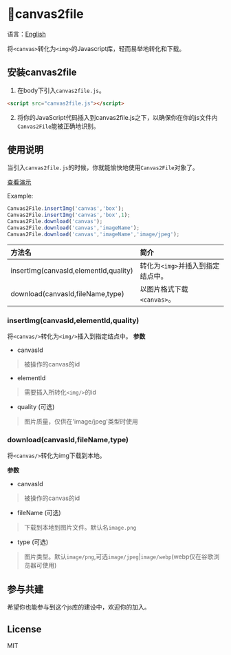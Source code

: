 # 🎨canvas2file
语言：[English](./README.MD)

将`<canvas>`转化为`<img>`的Javascript库，轻而易举地转化和下载。

## 安装canvas2file
1. 在body下引入`canvas2file.js`。
```html
<script src="canvas2file.js"></script>
```
2. 将你的JavaScript代码插入到canvas2file.js之下，以确保你在你的js文件内`Canvas2File`能被正确地识别。
## 使用说明
当引入`canvas2file.js`的时候，你就能愉快地使用`Canvas2File`对象了。

[查看演示](https://827652549.github.io/canvas2file/example.html)

Example:
```javascript
Canvas2File.insertImg('canvas','box');
Canvas2File.insertImg('canvas','box',1);
Canvas2File.download('canvas');
Canvas2File.download('canvas','imageName');
Canvas2File.download('canvas','imageName','image/jpeg');
```

|方法名|简介|
|:--|:--|
|insertImg(canvasId,elementId,quality)|转化为`<img>`并插入到指定结点中。|
|download(canvasId,fileName,type)|以图片格式下载`<canvas>`。|

### insertImg(canvasId,elementId,quality) 
将`<canvas/>`转化为`<img/>`插入到指定结点中。
**参数**

- canvasId
> 被操作的canvas的id
- elementId
> 需要插入所转化`<img/>`的id
- quality (可选)
> 图片质量，仅供在'image/jpeg'类型时使用

### download(canvasId,fileName,type)
将`<canvas/>`转化为img下载到本地。

**参数**

- canvasId
> 被操作的canvas的id
- fileName (可选)
> 下载到本地到图片文件。默认名`image.png`
- type (可选)
> 图片类型。默认`image/png`,可选`image/jpeg`|`image/webp`(webp仅在谷歌浏览器可使用)

## 参与共建

希望你也能参与到这个js库的建设中，欢迎你的加入。

## License
MIT
